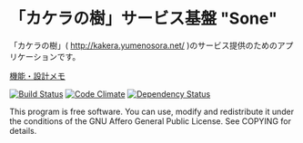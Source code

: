 「カケラの樹」サービス基盤 "Sone"
====

「カケラの樹」( http://kakera.yumenosora.net/ )のサービス提供のためのアプリケーションです。

[機能・設計メモ](http://kakera.yumenosora.net/documents/2238)

[![Build Status](https://travis-ci.org/yune-kotomi/kakera-no-ki-sone.svg?branch=working)](https://travis-ci.org/yune-kotomi/kakera-no-ki-sone)
[![Code Climate](https://codeclimate.com/github/yune-kotomi/kakera-no-ki-sone/badges/gpa.svg)](https://codeclimate.com/github/yune-kotomi/kakera-no-ki-sone)
[![Dependency Status](https://gemnasium.com/yune-kotomi/kakera-no-ki-sone.svg)](https://gemnasium.com/yune-kotomi/kakera-no-ki-sone)

This program is free software. You can use, modify and redistribute it under the conditions of the GNU Affero General Public License. See COPYING for details.
